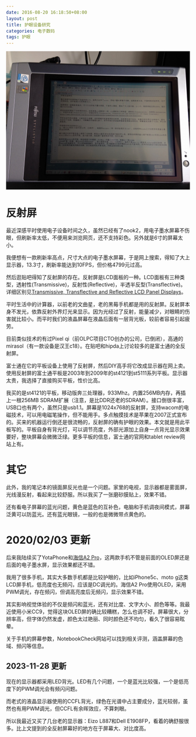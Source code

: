 ```yaml
---
date: 2016-08-20 16:18:50+08:00
layout: post
title: 护眼设备研究
categories: 电子数码
tags: 护眼
---
```

 
![](/album/st4121.JPG)
 
# 反射屏 

最近深感平时使用电子设备时间之久，虽然已经有了nook2，用电子墨水屏幕不伤眼，但刷新率太低，不便用来浏览网页，还不支持彩色。另外就是6寸的屏幕太小。

我便想有一款刷新率高点，尺寸大点的电子墨水屏幕，于是网上搜索，得知了大上显示器，13.3寸，刷新率能达到10FPS，但价格4799元过高。

然后逛贴吧得知了反射屏的存在。反射屏是LCD面板的一种。LCD面板有三种类型，透射性(Transmissive)，反射性(Reflective)，半透半反型(Transflective)。详细区别见[Transmissive, Transflective and Reflective LCD Panel Displays](http://www.caltronind.com/articles/transmissive-transflective-reflective-lcd-displays)。

平时生活中的计算器，以前老的文曲星，老的黑莓手机都是用的反射屏。反射屏本身不发光，依靠反射外界灯光来显示。因为光经过了反射，能量减少，对眼睛的伤害就比较小。而平时我们的液晶屏幕在液晶后面有一层背光板，较前者容易引起疲劳。

目前类似技术的有过Pixel qi（前OLPC项目CTO创办的公司，已倒闭），高通的mirasol（有一款设备是汉王c18）。在贴吧和hipda上讨论较多的是富士通的全反射屏。

富士通在它的平板设备上使用了反射屏，然后DIY高手将它改成显示器在网上卖。使用反射屏的富士通平板是2003年到2009年的st4121到st5111系列平板。显示器太贵，我选择了直接购买平板，性价比高。

我买的是st4121的平板，移动版奔三处理器，933Mhz。内置256MB内存，再插上一根256MB SDRAM扩展（注意，是比DDR还老的SDRAM）。接口倒很丰富，USB口也有两个，虽然只是usb1.1。屏幕是1024x768的反射屏，支持wacom的电磁技术，可以用电磁笔操作，但不能用手。多点触摸技术是苹果在2007正式宣布的。买来的机器运行倒还是很流畅的，反射屏的确有护眼的效果。本文就是用此平板写的。平板自身有背光灯，可以调节亮度，外部光源加上自身一点背光显示效果要好，整块屏幕会微微泛绿。更多平板的信息，富士通的官网和tablet review网站上有。

# 其它

此外，我的笔记本的镜面屏反光也是一个问题。家里的电视，显示器都是雾面屏，光线漫反射，看起来比较舒服。所以我买了一张磨砂膜贴上，效果不错。

还有看电子屏幕的蓝光问题，黄色是蓝色的互补色，电脑和手机调夜间模式，屏幕泛黄可以防蓝光。还有蓝光眼镜，一般的也是微微带点黄色的。

# 2020/02/03 更新

后来我陆续买了YotaPhone和[海信A2 Pro](http://blog.xulihang.me/hisense-a2-pro/)，这两款手机不管是前面的OLED屏还是后面的电子墨水屏，显示效果都还不错。

我用了很多手机，其实大多数手机都是比较护眼的，比如iPhone5c、moto g这类LCD屏手机，低亮度也无频闪，应该是DC调光的。海信A2 Pro使用OLED，采用PWM调光，存在频闪，但调高亮度后无频闪，显示效果不错。

其实影响视觉体验的不仅是频闪和蓝光，还有对比度、文字大小、颜色等等。我最近使用小米CC9，觉得这块OLED屏的确比较糟糕，怎么也调不好。屏幕很大，分辨率高，但字体仍然发虚，颜色太过艳丽、同时颜色还不均匀，看久了很容易眩晕。

关于手机的屏幕参数，NotebookCheck网站可以找到相关评测，涵盖屏幕的色域、频闪等信息。

## 2023-11-28 更新

现在的显示器都采用LED背光。LED有几个问题，一个是蓝光比较强，一个是低亮度下的PWM调光会有频闪问题。

而老式的液晶显示器使用的CCFL背光，绿色在光谱中占主要成分，蓝光较弱，虽然也有用PWM调光，但CCFL有余晖效应，不算刺眼。

所以我最近又买了几台老的显示器：Eizo L887和Dell E1908FP，看着的确舒服很多。比上文提到的全反射屏幕好的地方在于屏幕大、对比度高。